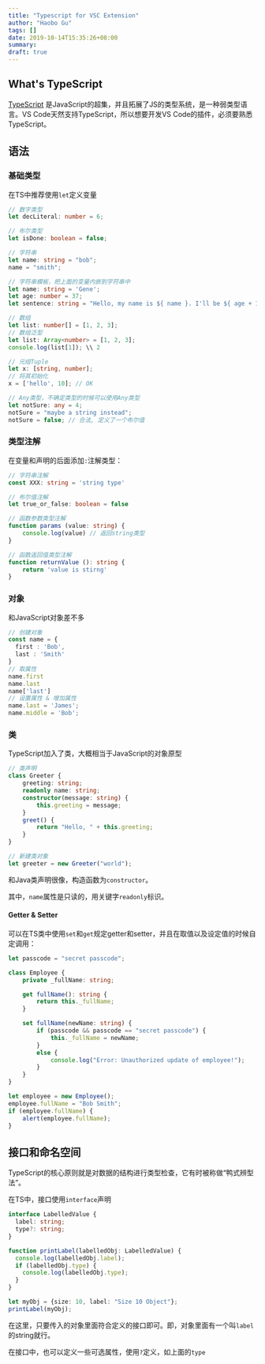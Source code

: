 ```yaml
---
title: "Typescript for VSC Extension"
author: "Haobo Gu"
tags: []
date: 2019-10-14T15:35:26+08:00
summary: 
draft: true
---
```


## What's TypeScript

[TypeScript](http://www.typescriptlang.org/) 是JavaScript的超集，并且拓展了JS的类型系统，是一种弱类型语言。VS Code天然支持TypeScript，所以想要开发VS Code的插件，必须要熟悉TypeScript。

## 语法

### 基础类型

在TS中推荐使用`let`定义变量

```typescript
// 数字类型
let decLiteral: number = 6;

// 布尔类型
let isDone: boolean = false;

// 字符串
let name: string = "bob";
name = "smith";

// 字符串模板，把上面的变量内嵌到字符串中
let name: string = 'Gene';
let age: number = 37;
let sentence: string = "Hello, my name is ${ name }. I'll be ${ age + 1 } years old next month.";

// 数组
let list: number[] = [1, 2, 3];
// 数组泛型
let list: Array<number> = [1, 2, 3];
console.log(list[1]); \\ 2

// 元组Tuple
let x: [string, number];
// 将其初始化
x = ['hello', 10]; // OK

// Any类型，不确定类型的时候可以使用Any类型
let notSure: any = 4;
notSure = "maybe a string instead";
notSure = false; // 合法, 定义了一个布尔值
```

### 类型注解

在变量和声明的后面添加`:`注解类型：

```typescript
// 字符串注解
const XXX: string = 'string type'

// 布尔值注解
let true_or_false: boolean = false

// 函数参数类型注解
function params (value: string) {
    console.log(value) // 返回string类型
}

// 函数返回值类型注解
function returnValue (): string {
    return 'value is stirng'
}
```

### 对象

和JavaScript对象差不多

```typescript
// 创建对象
const name = {
  first : 'Bob',
  last : 'Smith'
}
// 取属性
name.first
name.last
name['last']
// 设置属性 & 增加属性
name.last = 'James';
name.middle = 'Bob';


```

### 类

TypeScript加入了类，大概相当于JavaScript的对象原型

```typescript
// 类声明
class Greeter {
    greeting: string;
    readonly name: string;
    constructor(message: string) {
        this.greeting = message;
    }
    greet() {
        return "Hello, " + this.greeting;
    }
}

// 新建类对象
let greeter = new Greeter("world");
```

和Java类声明很像，构造函数为`constructor`。

其中，`name`属性是只读的，用关键字`readonly`标识。

#### Getter & Setter

可以在TS类中使用`set`和`get`规定getter和setter，并且在取值以及设定值的时候自定调用：

```typescript
let passcode = "secret passcode";

class Employee {
    private _fullName: string;

    get fullName(): string {
        return this._fullName;
    }

    set fullName(newName: string) {
        if (passcode && passcode == "secret passcode") {
            this._fullName = newName;
        }
        else {
            console.log("Error: Unauthorized update of employee!");
        }
    }
}

let employee = new Employee();
employee.fullName = "Bob Smith";
if (employee.fullName) {
    alert(employee.fullName);
}
```

## 接口和命名空间

TypeScript的核心原则就是对数据的结构进行类型检查，它有时被称做“鸭式辨型法”。

在TS中，接口使用`interface`声明

```typescript
interface LabelledValue {
  label: string;
  type?: string;
}

function printLabel(labelledObj: LabelledValue) {
  console.log(labelledObj.label);
  if (labelledObj.type) {
    console.log(labelledObj.type);
  }
}

let myObj = {size: 10, label: "Size 10 Object"};
printLabel(myObj);
```

在这里，只要传入的对象里面符合定义的接口即可。即，对象里面有一个叫`label`的string就行。

在接口中，也可以定义一些可选属性，使用`?`定义，如上面的`type`



